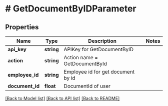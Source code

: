 # # GetDocumentByIDParameter

## Properties

Name | Type | Description | Notes
------------ | ------------- | ------------- | -------------
**api_key** | **string** | APIKey for GetDocumentByID |
**action** | **string** | Action name &#x3D; GetDocumentById |
**employee_id** | **string** | Employee id for get document by id |
**document_id** | **float** | DocumentId of user |

[[Back to Model list]](../../README.md#models) [[Back to API list]](../../README.md#endpoints) [[Back to README]](../../README.md)
